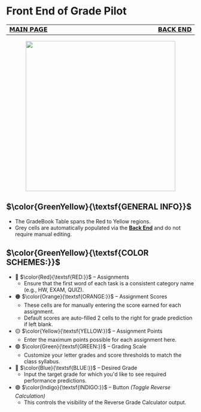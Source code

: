 # Front End of Grade Pilot

<table>
  <tr>
    <td width="500px" align="left">
      <a href="https://github.com/Kyros0718/Excel_Projects/tree/main/Grade_Pilot">𝗠𝗔𝗜𝗡 𝗣𝗔𝗚𝗘</a>  
    </td>
    <td width="500px" align="right">
      <a href="https://github.com/Kyros0718/Excel_Projects/blob/main/Grade_Pilot/panel_backend.md">𝗕𝗔𝗖𝗞 𝗘𝗡𝗗</a>
    </td>
  </tr>
</table>

<div align="center">
<img src= https://github.com/Kyros0718/Excel_Projects/blob/main/Grade_Pilot/images/FrontEndColorSchemes.png width=400>
</div>

## $\color{GreenYellow}{\textsf{GENERAL INFO}}$
- The GradeBook Table spans the Red to Yellow regions.
- Grey cells are automatically populated via the **[Back End](https://github.com/Kyros0718/Excel_Projects/blob/main/Grade_Pilot/panel_backend.md)** and do not require manual editing.
  
## $\color{GreenYellow}{\textsf{COLOR SCHEMES:}}$
- 🔴 $\color{Red}{\textsf{RED:}}$ – Assignments
  - Ensure that the first word of each task is a consistent category name (e.g., HW, EXAM, QUIZ).
- 🟠 $\color{Orange}{\textsf{ORANGE:}}$ – Assignment Scores
  - These cells are for manually entering the score earned for each assignment.
  - Default scores are auto-filled 2 cells to the right for grade prediction if left blank.
- 🟡 $\color{Yellow}{\textsf{YELLOW:}}$ – Assignment Points
  - Enter the maximum points possible for each assignment here.
- 🟢 $\color{Green}{\textsf{GREEN:}}$ – Grading Scale
  - Customize your letter grades and score thresholds to match the class syllabus.
- 🔵 $\color{Blue}{\textsf{BLUE:}}$ – Desired Grade
  - Input the target grade for which you'd like to see required performance predictions.
- 🟣 $\color{Indigo}{\textsf{INDIGO:}}$ – Button _(Toggle Reverse Calculation)_
  - This controls the visibility of the Reverse Grade Calculator output.




